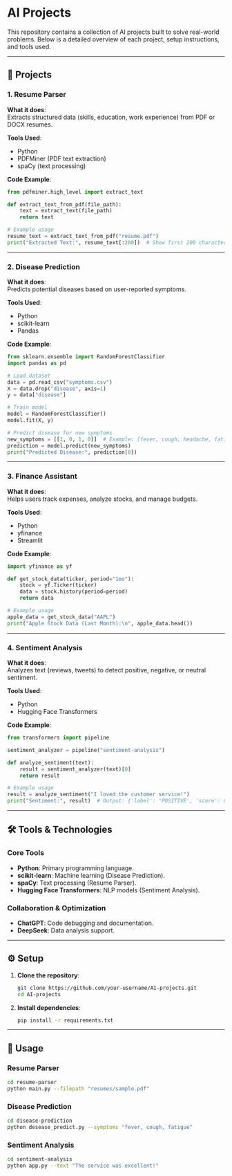 # AI Projects

This repository contains a collection of AI projects built to solve real-world problems. Below is a detailed overview of each project, setup instructions, and tools used.

---

## 📂 Projects

### 1. **Resume Parser**
**What it does**:  
Extracts structured data (skills, education, work experience) from PDF or DOCX resumes.  

**Tools Used**:  
- Python  
- PDFMiner (PDF text extraction)  
- spaCy (text processing)  

**Code Example**:  
```python
from pdfminer.high_level import extract_text

def extract_text_from_pdf(file_path):
    text = extract_text(file_path)
    return text

# Example usage
resume_text = extract_text_from_pdf("resume.pdf")
print("Extracted Text:", resume_text[:200])  # Show first 200 characters
```

---

### 2. **Disease Prediction**
**What it does**:  
Predicts potential diseases based on user-reported symptoms.  

**Tools Used**:  
- Python  
- scikit-learn  
- Pandas  

**Code Example**:  
```python
from sklearn.ensemble import RandomForestClassifier
import pandas as pd

# Load dataset
data = pd.read_csv("symptoms.csv")
X = data.drop("disease", axis=1)
y = data["disease"]

# Train model
model = RandomForestClassifier()
model.fit(X, y)

# Predict disease for new symptoms
new_symptoms = [[1, 0, 1, 0]]  # Example: [fever, cough, headache, fatigue]
prediction = model.predict(new_symptoms)
print("Predicted Disease:", prediction[0])
```

---

### 3. **Finance Assistant**
**What it does**:  
Helps users track expenses, analyze stocks, and manage budgets.  

**Tools Used**:  
- Python  
- yfinance  
- Streamlit  

**Code Example**:  
```python
import yfinance as yf

def get_stock_data(ticker, period="1mo"):
    stock = yf.Ticker(ticker)
    data = stock.history(period=period)
    return data

# Example usage
apple_data = get_stock_data("AAPL")
print("Apple Stock Data (Last Month):\n", apple_data.head())
```

---

### 4. **Sentiment Analysis**
**What it does**:  
Analyzes text (reviews, tweets) to detect positive, negative, or neutral sentiment.  

**Tools Used**:  
- Python  
- Hugging Face Transformers  

**Code Example**:  
```python
from transformers import pipeline

sentiment_analyzer = pipeline("sentiment-analysis")

def analyze_sentiment(text):
    result = sentiment_analyzer(text)[0]
    return result

# Example usage
result = analyze_sentiment("I loved the customer service!")
print("Sentiment:", result)  # Output: {'label': 'POSITIVE', 'score': 0.99}
```

---

## 🛠️ Tools & Technologies

### Core Tools
- **Python**: Primary programming language.  
- **scikit-learn**: Machine learning (Disease Prediction).  
- **spaCy**: Text processing (Resume Parser).  
- **Hugging Face Transformers**: NLP models (Sentiment Analysis).  

### Collaboration & Optimization
- **ChatGPT**: Code debugging and documentation.  
- **DeepSeek**: Data analysis support.  

---

## ⚙️ Setup

1. **Clone the repository**:
   ```bash
   git clone https://github.com/your-username/AI-projects.git
   cd AI-projects
   ```

2. **Install dependencies**:
   ```bash
   pip install -r requirements.txt
   ```

---

## 🚀 Usage

### Resume Parser
```bash
cd resume-parser
python main.py --filepath "resumes/sample.pdf"
```

### Disease Prediction
```bash
cd disease-prediction
python desease_predict.py --symptoms "fever, cough, fatigue"
```

### Sentiment Analysis
```bash
cd sentiment-analysis
python app.py --text "The service was excellent!"
```
